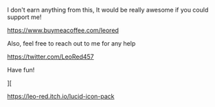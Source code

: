 I don't earn anything from this, It would be really awesome if you could support me!

https://www.buymeacoffee.com/leored


Also, feel free to reach out to me for any help 

https://twitter.com/LeoRed457


Have fun!


][

https://leo-red.itch.io/lucid-icon-pack